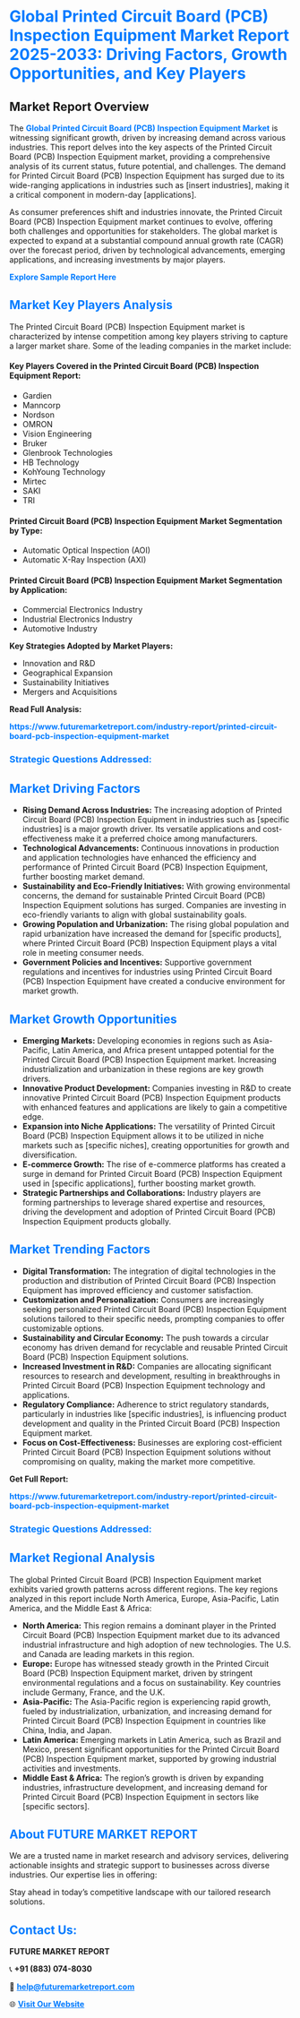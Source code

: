 <h1 style="color: #007BFF;">Global Printed Circuit Board (PCB) Inspection Equipment Market Report 2025-2033: Driving Factors, Growth Opportunities, and Key Players</h1>

<section id="overview">
<h2>Market Report Overview</h2>
<p>The <a href="https://www.futuremarketreport.com/industry-report/printed-circuit-board-pcb-inspection-equipment-market" style="color: #007BFF; text-decoration: none;"><strong>Global Printed Circuit Board (PCB) Inspection Equipment Market</strong></a> is witnessing significant growth, driven by increasing demand across various industries. This report delves into the key aspects of the Printed Circuit Board (PCB) Inspection Equipment market, providing a comprehensive analysis of its current status, future potential, and challenges. The demand for Printed Circuit Board (PCB) Inspection Equipment has surged due to its wide-ranging applications in industries such as [insert industries], making it a critical component in modern-day [applications].</p>
<p>As consumer preferences shift and industries innovate, the Printed Circuit Board (PCB) Inspection Equipment market continues to evolve, offering both challenges and opportunities for stakeholders. The global market is expected to expand at a substantial compound annual growth rate (CAGR) over the forecast period, driven by technological advancements, emerging applications, and increasing investments by major players.</p>
</section>

<section id="overview">
<p><a href="https://www.futuremarketreport.com/request-sample/reportId=51130" style="color: #007BFF; text-decoration: none;"><strong>Explore Sample Report Here</strong></a></p>
</section>

<section id="key-players">
<h2 style="color: #007BFF;">Market Key Players Analysis</h2>
<p>The Printed Circuit Board (PCB) Inspection Equipment market is characterized by intense competition among key players striving to capture a larger market share. Some of the leading companies in the market include:</p>
<h4>Key Players Covered in the Printed Circuit Board (PCB) Inspection Equipment Report:</h4>
<ul><li>Gardien</li><li>Manncorp</li><li>Nordson</li><li>OMRON</li><li>Vision Engineering</li><li>Bruker</li><li>Glenbrook Technologies</li><li>HB Technology</li><li>KohYoung Technology</li><li>Mirtec</li><li>SAKI</li><li>TRI</li></ul>
<h4>Printed Circuit Board (PCB) Inspection Equipment Market Segmentation by Type:</h4>
<ul><li>Automatic Optical Inspection (AOI)</li><li>Automatic X-Ray Inspection (AXI)</li></ul>

<h4>Printed Circuit Board (PCB) Inspection Equipment Market Segmentation by Application:</h4>
<ul><li>Commercial Electronics Industry</li><li>Industrial Electronics Industry</li><li>Automotive Industry</li></ul>
<p><strong>Key Strategies Adopted by Market Players:</strong></p>
<ul>
<li>Innovation and R&D</li>
<li>Geographical Expansion</li>
<li>Sustainability Initiatives</li>
<li>Mergers and Acquisitions</li>
</ul>
</section>

<section>
<p><strong>Read Full Analysis: </strong></p><a href="https://www.futuremarketreport.com/industry-report/printed-circuit-board-pcb-inspection-equipment-market" style="color: #007BFF; text-decoration: none;"><strong>https://www.futuremarketreport.com/industry-report/printed-circuit-board-pcb-inspection-equipment-market</strong></a>
<h3 style="color: #007BFF;">Strategic Questions Addressed:</h3>
</section>

<section id="driving-factors">
<h2 style="color: #007BFF;">Market Driving Factors</h2>
<ul>
<li><strong>Rising Demand Across Industries:</strong> The increasing adoption of Printed Circuit Board (PCB) Inspection Equipment in industries such as [specific industries] is a major growth driver. Its versatile applications and cost-effectiveness make it a preferred choice among manufacturers.</li>
<li><strong>Technological Advancements:</strong> Continuous innovations in production and application technologies have enhanced the efficiency and performance of Printed Circuit Board (PCB) Inspection Equipment, further boosting market demand.</li>
<li><strong>Sustainability and Eco-Friendly Initiatives:</strong> With growing environmental concerns, the demand for sustainable Printed Circuit Board (PCB) Inspection Equipment solutions has surged. Companies are investing in eco-friendly variants to align with global sustainability goals.</li>
<li><strong>Growing Population and Urbanization:</strong> The rising global population and rapid urbanization have increased the demand for [specific products], where Printed Circuit Board (PCB) Inspection Equipment plays a vital role in meeting consumer needs.</li>
<li><strong>Government Policies and Incentives:</strong> Supportive government regulations and incentives for industries using Printed Circuit Board (PCB) Inspection Equipment have created a conducive environment for market growth.</li>
</ul>
</section>

<section id="growth-opportunities">
<h2 style="color: #007BFF;">Market Growth Opportunities</h2>
<ul>
<li><strong>Emerging Markets:</strong> Developing economies in regions such as Asia-Pacific, Latin America, and Africa present untapped potential for the Printed Circuit Board (PCB) Inspection Equipment market. Increasing industrialization and urbanization in these regions are key growth drivers.</li>
<li><strong>Innovative Product Development:</strong> Companies investing in R&D to create innovative Printed Circuit Board (PCB) Inspection Equipment products with enhanced features and applications are likely to gain a competitive edge.</li>
<li><strong>Expansion into Niche Applications:</strong> The versatility of Printed Circuit Board (PCB) Inspection Equipment allows it to be utilized in niche markets such as [specific niches], creating opportunities for growth and diversification.</li>
<li><strong>E-commerce Growth:</strong> The rise of e-commerce platforms has created a surge in demand for Printed Circuit Board (PCB) Inspection Equipment used in [specific applications], further boosting market growth.</li>
<li><strong>Strategic Partnerships and Collaborations:</strong> Industry players are forming partnerships to leverage shared expertise and resources, driving the development and adoption of Printed Circuit Board (PCB) Inspection Equipment products globally.</li>
</ul>
</section>

<section id="trending-factors">
<h2 style="color: #007BFF;">Market Trending Factors</h2>
<ul>
<li><strong>Digital Transformation:</strong> The integration of digital technologies in the production and distribution of Printed Circuit Board (PCB) Inspection Equipment has improved efficiency and customer satisfaction.</li>
<li><strong>Customization and Personalization:</strong> Consumers are increasingly seeking personalized Printed Circuit Board (PCB) Inspection Equipment solutions tailored to their specific needs, prompting companies to offer customizable options.</li>
<li><strong>Sustainability and Circular Economy:</strong> The push towards a circular economy has driven demand for recyclable and reusable Printed Circuit Board (PCB) Inspection Equipment solutions.</li>
<li><strong>Increased Investment in R&D:</strong> Companies are allocating significant resources to research and development, resulting in breakthroughs in Printed Circuit Board (PCB) Inspection Equipment technology and applications.</li>
<li><strong>Regulatory Compliance:</strong> Adherence to strict regulatory standards, particularly in industries like [specific industries], is influencing product development and quality in the Printed Circuit Board (PCB) Inspection Equipment market.</li>
<li><strong>Focus on Cost-Effectiveness:</strong> Businesses are exploring cost-efficient Printed Circuit Board (PCB) Inspection Equipment solutions without compromising on quality, making the market more competitive.</li>
</ul>
</section>

<section>
<p><strong>Get Full Report: </strong></p><a href="https://www.futuremarketreport.com/industry-report/printed-circuit-board-pcb-inspection-equipment-market" style="color: #007BFF; text-decoration: none;"><strong>https://www.futuremarketreport.com/industry-report/printed-circuit-board-pcb-inspection-equipment-market</strong></a>
<h3 style="color: #007BFF;">Strategic Questions Addressed:</h3>
</section>


<section id="regional-analysis">
<h2 style="color: #007BFF;">Market Regional Analysis</h2>
<p>The global Printed Circuit Board (PCB) Inspection Equipment market exhibits varied growth patterns across different regions. The key regions analyzed in this report include North America, Europe, Asia-Pacific, Latin America, and the Middle East & Africa:</p>
<ul>
<li><strong>North America:</strong> This region remains a dominant player in the Printed Circuit Board (PCB) Inspection Equipment market due to its advanced industrial infrastructure and high adoption of new technologies. The U.S. and Canada are leading markets in this region.</li>
<li><strong>Europe:</strong> Europe has witnessed steady growth in the Printed Circuit Board (PCB) Inspection Equipment market, driven by stringent environmental regulations and a focus on sustainability. Key countries include Germany, France, and the U.K.</li>
<li><strong>Asia-Pacific:</strong> The Asia-Pacific region is experiencing rapid growth, fueled by industrialization, urbanization, and increasing demand for Printed Circuit Board (PCB) Inspection Equipment in countries like China, India, and Japan.</li>
<li><strong>Latin America:</strong> Emerging markets in Latin America, such as Brazil and Mexico, present significant opportunities for the Printed Circuit Board (PCB) Inspection Equipment market, supported by growing industrial activities and investments.</li>
<li><strong>Middle East & Africa:</strong> The region’s growth is driven by expanding industries, infrastructure development, and increasing demand for Printed Circuit Board (PCB) Inspection Equipment in sectors like [specific sectors].</li>
</ul>
</section>

<footer>
<h2 style="color: #007BFF;">About FUTURE MARKET REPORT</h2>
<p>We are a trusted name in market research and advisory services, delivering actionable insights and strategic support to businesses across diverse industries. Our expertise lies in offering:</p>

<p>Stay ahead in today’s competitive landscape with our tailored research solutions.</p>

<h2 style="color: #007BFF;">Contact Us:</h2>
<p><strong>FUTURE MARKET REPORT</strong></p>
<p>📞 <strong>+91 (883) 074-8030</strong></p>
<p>📧 <strong><a href="mailto:help@futuremarketreport.com" style="color: #007BFF;">help@futuremarketreport.com</a></strong></p>
<p>🌐 <strong><a href="https://www.futuremarketreport.com/" style="color: #007BFF;">Visit Our Website</a></strong></p>
</footer>